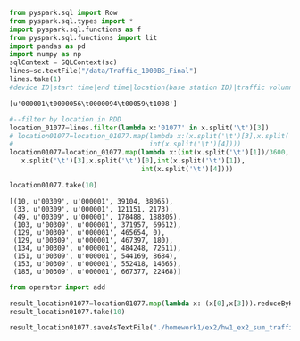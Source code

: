 

```python
from pyspark.sql import Row
from pyspark.sql.types import *
import pyspark.sql.functions as f
from pyspark.sql.functions import lit
import pandas as pd
import numpy as np
sqlContext = SQLContext(sc)
lines=sc.textFile("/data/Traffic_1000BS_Final")
lines.take(1)
#device ID|start time|end time|location(base station ID)|traffic volumns(Bytes)|
```




    [u'000001\t0000056\t0000094\t00059\t1008']




```python
#--filter by location in RDD
location_01077=lines.filter(lambda x:'01077' in x.split('\t')[3])
# location01077=location_01077.map(lambda x:(x.split('\t')[3],x.split('\t')[0],int(x.split('\t')[1]),int(x.split('\t')[1])/3600,
#                                  int(x.split('\t')[4])))
location01077=location_01077.map(lambda x:(int(x.split('\t')[1])/3600,
   x.split('\t')[3],x.split('\t')[0],int(x.split('\t')[1]),
                                 int(x.split('\t')[4])))
```


```python
location01077.take(10)
```




    [(10, u'00309', u'000001', 39104, 38065),
     (33, u'00309', u'000001', 121151, 2173),
     (49, u'00309', u'000001', 178488, 188305),
     (103, u'00309', u'000001', 371957, 69612),
     (129, u'00309', u'000001', 465654, 0),
     (129, u'00309', u'000001', 467397, 180),
     (134, u'00309', u'000001', 484248, 72611),
     (151, u'00309', u'000001', 544169, 8684),
     (153, u'00309', u'000001', 552418, 14665),
     (185, u'00309', u'000001', 667377, 22468)]




```python
from operator import add 

result_location01077=location01077.map(lambda x: (x[0],x[3])).reduceByKey(add)
result_location01077.take(10)
```


```python
result_location01077.saveAsTextFile("./homework1/ex2/hw1_ex2_sum_traffic_volumns_per_hour_of_location01077")
```


```python

```


```python

```
